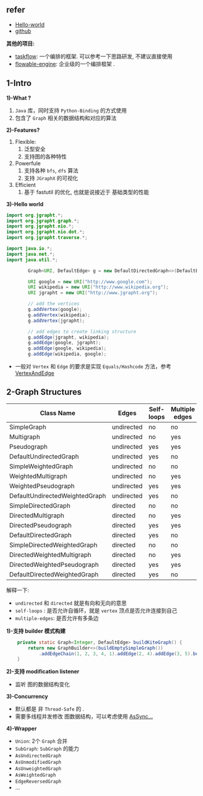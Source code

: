 


## refer

- [Hello-world](https://jgrapht.org/guide/UserOverview#development-setup)
- [github](https://github.com/jgrapht/jgrapht)


**其他的项目:**

- [taskflow](https://github.com/ytyht226/taskflow/tree/master): 一个编排的框架. 可以参考一下思路研发, 不建议直接使用
- [flowable-engine](https://www.flowable.com/getting-started-open-source): 企业级的一个编排框架 .


## 1-Intro


**1)-What ?**

1. `Java` 库，同时支持 `Python-Binding` 的方式使用
2. 包含了 `Graph` 相关的数据结构和对应的算法


**2)-Features?**

1. Flexible:
	1. 泛型安全
	2. 支持图的各种特性
2. Powerfule
	1. 支持各种 `bfs`, `dfs` 算法
	2. 支持 `JGraphX` 的可视化
3. Efficient
	1. 基于 fastutil 的优化, 也就是说接近于 基础类型的性能





**3)-Hello world**

```java
import org.jgrapht.*;
import org.jgrapht.graph.*;
import org.jgrapht.nio.*;
import org.jgrapht.nio.dot.*;
import org.jgrapht.traverse.*;

import java.io.*;
import java.net.*;
import java.util.*;

        Graph<URI, DefaultEdge> g = new DefaultDirectedGraph<>(DefaultEdge.class);

        URI google = new URI("http://www.google.com");
        URI wikipedia = new URI("http://www.wikipedia.org");
        URI jgrapht = new URI("http://www.jgrapht.org");

        // add the vertices
        g.addVertex(google);
        g.addVertex(wikipedia);
        g.addVertex(jgrapht);

        // add edges to create linking structure
        g.addEdge(jgrapht, wikipedia);
        g.addEdge(google, jgrapht);
        g.addEdge(google, wikipedia);
        g.addEdge(wikipedia, google);
```



- 一般对 `Vertex` 和 `Edge` 的要求是实现 `Equals/Hashcode` 方法，参考 [VertexAndEdge](https://jgrapht.org/guide/VertexAndEdgeTypes)



## 2-Graph Structures


| Class Name                     | Edges      | Self-loops | Multiple edges | Weighted |
| ------------------------------ | ---------- | ---------- | -------------- | -------- |
| SimpleGraph                    | undirected | no         | no             | no       |
| Multigraph                     | undirected | no         | yes            | no       |
| Pseudograph                    | undirected | yes        | yes            | no       |
| DefaultUndirectedGraph         | undirected | yes        | no             | no       |
| SimpleWeightedGraph            | undirected | no         | no             | yes      |
| WeightedMultigraph             | undirected | no         | yes            | yes      |
| WeightedPseudograph            | undirected | yes        | yes            | yes      |
| DefaultUndirectedWeightedGraph | undirected | yes        | no             | yes      |
| SimpleDirectedGraph            | directed   | no         | no             | no       |
| DirectedMultigraph             | directed   | no         | yes            | no       |
| DirectedPseudograph            | directed   | yes        | yes            | no       |
| DefaultDirectedGraph           | directed   | yes        | no             | no       |
| SimpleDirectedWeightedGraph    | directed   | no         | no             | yes      |
| DirectedWeightedMultigraph     | directed   | no         | yes            | yes      |
| DirectedWeightedPseudograph    | directed   | yes        | yes            | yes      |
| DefaultDirectedWeightedGraph   | directed   | yes        | no             | yes      |



解释一下:

- `undirected` 和 `directed` 就是有向和无向的意思
- `self-loops` : 是否允许自循环，就是 `vertex` 顶点是否允许连接到自己
- `multiple-edges`: 是否允许有多条边



**1)-支持 builder 模式构建**


```java
    private static Graph<Integer, DefaultEdge> buildKiteGraph() {
        return new GraphBuilder<>(buildEmptySimpleGraph())
            .addEdgeChain(1, 2, 3, 4, 1).addEdge(2, 4).addEdge(3, 5).buildAsUnmodifiable();
    }
```


**2)-支持 modification listener**

- 监听 图的数据结构变化


**3)-Concurrency**

- 默认都是 非 `Thread-Safe` 的 . 
- 需要多线程并发修改 图数据结构，可以考虑使用 [AsSync...](https://jgrapht.org/javadoc/org.jgrapht.core/org/jgrapht/graph/concurrent/AsSynchronizedGraph.html)



**4)-Wrapper**

- `Union`: 2个 `Graph` 合并
- `SubGraph`: `SubGraph` 的能力
- `AsUndirectedGraph`
- `AsUnmodifiedGraph`
- `AsUnweightedGraph`
- `AsWeightedGraph`
- `EdgeReversedGraph`
- ...
